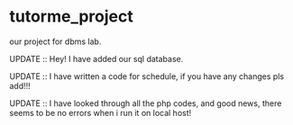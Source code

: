 # tutorme_project

our project for dbms lab.

UPDATE :: Hey! I have added our sql database.

UPDATE :: I have written a code for schedule, if you have any changes pls add!!!

UPDATE :: I have looked through all the php codes, and good news, there seems to be no errors when i run it on local host!
